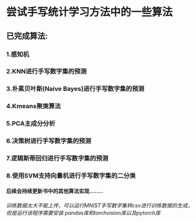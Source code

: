# 尝试手写统计学习方法中的一些算法
## 已完成算法:
### 1.感知机
### 2.KNN进行手写数字集的预测
### 3.朴素贝叶斯(Naive Bayes)进行手写数字集的预测
### 4.Kmeans聚类算法
### 5.PCA主成分分析
### 6.决策树进行手写数字集的预测
### 7.逻辑斯蒂回归进行手写数字集的预测
### 8.使用SVM支持向量机进行手写数字集的二分类
#### 后续会持续更新书中的其他算法实现........
###### 训练数据太大不能上传，可以运行MNIST手写数字集转csv进行训练数据的生成，但是运行该程序需要安装 pandas库和torchvision库以及pytorch库

